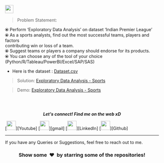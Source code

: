 <br><br>
<img height="27" src="https://img.shields.io/badge/Exploratory Data Analysis (Sports) -Level  Advanced-red.svg?&style=for-the-badge&logo=TheSparksFoundation&logoColor=blue"/>
<br>

> Problem Statement:

⦿ Perform ‘Exploratory Data Analysis’ on dataset ‘Indian Premier League’<br>
⦿ As a sports analysts, find out the most successful teams, players and factors<br>
  contributing win or loss of a team.<br>
⦿ Suggest teams or players a company should endorse for its products.<br>
⦿ You can choose any of the tool of your choice
(Python/R/Tableau/PowerBI/Excel/SAP/SAS)<br>
- Here is the dataset :
<a href="https://github.com/manishghoshal99/Exploratory-Data-Analysis---Sports/tree/main/Dataset">Dataset.csv</a><br>
> Solution:
<a href="https://github.com/manishghoshal99/Exploratory-Data-Analysis---Sports/blob/main/Exploratory%20Data%20Analysis%20-%20Sports.ipynb">Exploratory Data Analysis - Sports</a>

> Demo:
<a href="https://youtu.be/knI29IOzuuY">Exploratory Data Analysis - Sports</a>

<br><br>
<p align="center">
  <b><i>Let's connect! Find me on the web xD</i></b>

[<img height="30" src = "https://img.shields.io/badge/Youtube-%23E4405F.svg?&style=for-the-badge&logo=Youtube&logoColor=white">][Youtube] 
[<img height="30" src = "https://img.shields.io/badge/gmail-c14438?&style=for-the-badge&logo=gmail&logoColor=white">][gmail] 
[<img height="30" src="https://img.shields.io/badge/linkedin-blue.svg?&style=for-the-badge&logo=linkedin&logoColor=white" />][LinkedIn]
[<img height="30" src="https://img.shields.io/badge/github-black.svg?&style=for-the-badge&logo=github&logoColor=white" />][Github]
<br />
<hr />





  
If you have any Queries or Suggestions, feel free to reach out to me.

<h3 align="center">Show some &nbsp;❤️&nbsp; by starring some of the repositories!</h3>
